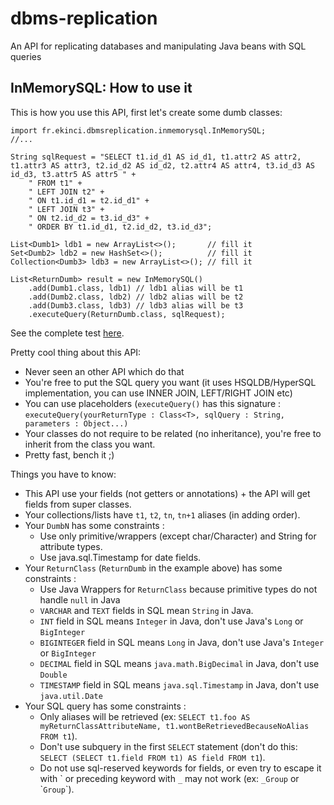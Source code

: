 # dbms-replication
An API for replicating databases and manipulating Java beans with SQL queries


## InMemorySQL: How to use it

This is how you use this API, first let's create some dumb classes:

```
import fr.ekinci.dbmsreplication.inmemorysql.InMemorySQL;
//...

String sqlRequest = "SELECT t1.id_d1 AS id_d1, t1.attr2 AS attr2, t1.attr3 AS attr3, t2.id_d2 AS id_d2, t2.attr4 AS attr4, t3.id_d3 AS id_d3, t3.attr5 AS attr5 " +
    " FROM t1" +
    " LEFT JOIN t2" +
    " ON t1.id_d1 = t2.id_d1" +
    " LEFT JOIN t3" +
    " ON t2.id_d2 = t3.id_d3" +
    " ORDER BY t1.id_d1, t2.id_d2, t3.id_d3";

List<Dumb1> ldb1 = new ArrayList<>();       // fill it
Set<Dumb2> ldb2 = new HashSet<>();          // fill it
Collection<Dumb3> ldb3 = new ArrayList<>(); // fill it

List<ReturnDumb> result = new InMemorySQL()
    .add(Dumb1.class, ldb1) // ldb1 alias will be t1
    .add(Dumb2.class, ldb2) // ldb2 alias will be t2
    .add(Dumb3.class, ldb3) // ldb3 alias will be t3
    .executeQuery(ReturnDumb.class, sqlRequest);
```

See the complete test [here](https://github.com/eau-de-la-seine/dbms-replication/blob/master/src/test/java/fr/ekinci/dbmsreplication/test/InMemoryTest.java).

Pretty cool thing about this API:

* Never seen an other API which do that
* You're free to put the SQL query you want (it uses HSQLDB/HyperSQL implementation, you can use INNER JOIN, LEFT/RIGHT JOIN etc)
* You can use placeholders (`executeQuery()` has this signature : `executeQuery(yourReturnType : Class<T>, sqlQuery : String, parameters : Object...)`
* Your classes do not require to be related (no inheritance), you're free to inherit from the class you want.
* Pretty fast, bench it ;)


Things you have to know:

* This API use your fields (not getters or annotations) + the API will get fields from super classes.
* Your collections/lists have `t1`, `t2`, `tn`, `tn+1` aliases (in adding order).
* Your `DumbN` has some constraints :
    * Use only primitive/wrappers (except char/Character) and String for attribute types.
    * Use java.sql.Timestamp for date fields.
* Your `ReturnClass` (`ReturnDumb` in the example above) has some constraints :
    * Use Java Wrappers for `ReturnClass` because primitive types do not handle `null` in Java
    * `VARCHAR` and `TEXT` fields in SQL mean `String` in Java.
    * `INT` field in SQL means `Integer` in Java, don't use Java's `Long` or `BigInteger`
    * `BIGINTEGER` field in SQL means `Long` in Java, don't use Java's `Integer` or `BigInteger`
    * `DECIMAL` field in SQL means `java.math.BigDecimal` in Java, don't use `Double`
    * `TIMESTAMP` field in SQL means `java.sql.Timestamp` in Java, don't use `java.util.Date`
* Your SQL query has some constraints :
    * Only aliases will be retrieved (ex: `SELECT t1.foo AS myReturnClassAttributeName, t1.wontBeRetrievedBecauseNoAlias FROM t1`).
    * Don't use subquery in the first `SELECT` statement (don't do this: `SELECT (SELECT t1.field FROM t1) AS field FROM t1`).
    * Do not use sql-reserved keywords for fields, or even try to escape it with \` or preceding keyword with `_` may not work (ex: `_Group` or \``Group`\`).
